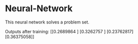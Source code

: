 # Neural-Network
This neural network solves a problem set.

Outputs after training:
[[0.2689864 ]
 [0.3262757 ]
 [0.23762817]
 [0.36375058]]
